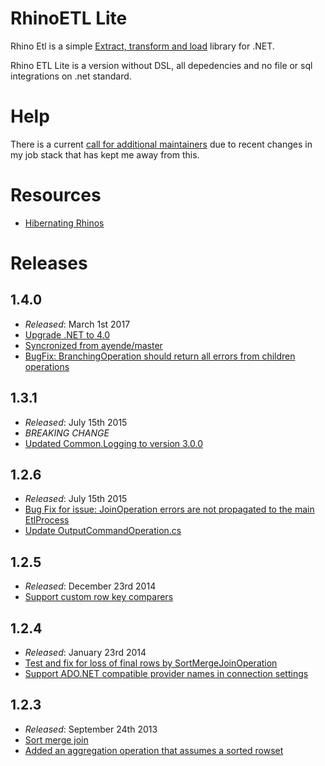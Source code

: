 # RhinoETL Lite

Rhino Etl is a simple [Extract, transform and load](http://en.wikipedia.org/wiki/Extract,_transform,_load) library for .NET.

Rhino ETL Lite is a version without DSL, all depedencies and no file or sql integrations on .net standard.

# Help

There is a current [call for additional maintainers](https://github.com/hibernating-rhinos/rhino-etl/issues/30) due to recent changes in my job stack that has kept me away from this.

# Resources

  * [Hibernating Rhinos](http://hibernatingrhinos.com/oss/rhino-etl)

# Releases



## 1.4.0

  * _Released_: March 1st 2017
  * [Upgrade .NET to 4.0](https://github.com/hibernating-rhinos/rhino-etl/commit/f8f73cdf1785c6e39c9d1d5cec642e7ec1c26bba)
  * [Syncronized from ayende/master](https://github.com/hibernating-rhinos/rhino-etl/commit/a783ad9489b4ce745c618a7703aef4aafb2fed3c)
  * [BugFix: BranchingOperation should return all errors from children operations](https://github.com/hibernating-rhinos/rhino-etl/pull/27)

## 1.3.1

  * _Released_: July 15th 2015
  * *BREAKING CHANGE*
  * [Updated Common.Logging to version 3.0.0](https://github.com/hibernating-rhinos/rhino-etl/pull/21)

## 1.2.6

  * _Released_: July 15th 2015
  * [Bug Fix for issue: JoinOperation errors are not propagated to the main EtlProcess](https://github.com/hibernating-rhinos/rhino-etl/pull/19)
  * [Update OutputCommandOperation.cs](https://github.com/hibernating-rhinos/rhino-etl/pull/22)

## 1.2.5

  * _Released_: December 23rd 2014
  * [Support custom row key comparers](https://github.com/hibernating-rhinos/rhino-etl/pull/17)

## 1.2.4

  * _Released_: January 23rd 2014
  * [Test and fix for loss of final rows by SortMergeJoinOperation](https://github.com/hibernating-rhinos/rhino-etl/pull/14)
  * [Support ADO.NET compatible provider names in connection settings](https://github.com/hibernating-rhinos/rhino-etl/pull/15)

## 1.2.3

  * _Released_: September 24th 2013
  * [Sort merge join](https://github.com/hibernating-rhinos/rhino-etl/pull/11)
  * [Added an aggregation operation that assumes a sorted rowset](https://github.com/hibernating-rhinos/rhino-etl/pull/10)

